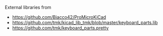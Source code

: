 External libraries from
- https://github.com/Biacco42/ProMicroKiCad
- https://github.com/tmk/kicad_lib_tmk/blob/master/keyboard_parts.lib
- https://github.com/tmk/keyboard_parts.pretty